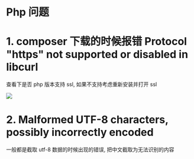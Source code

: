 # Php 问题

# 1. composer 下载的时候报错 Protocol "https" not supported or disabled in libcurl

查看下是否 php 版本支持 ssl, 如果不支持考虑重新安装并打开 ssl


![](https://file.wulicode.com/note/2021/10-23/11-24-47607.png)


# 2. Malformed UTF-8 characters, possibly incorrectly encoded

一般都是截取 utf-8 数据的时候出现的错误, 把中文截取为无法识别的内容